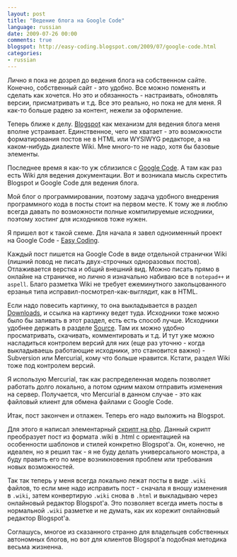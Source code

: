 ```yaml
---
layout: post
title: "Ведение блога на Google Code"
language: russian
date: 2009-07-26 00:00
comments: true
blogspot: http://easy-coding.blogspot.com/2009/07/google-code.html
categories:
- russian
---
```

Лично я пока не дозрел до ведения блога на собственном сайте. Конечно, собственный сайт - это удобно. Все можно поменять и сделать как хочется. Но это и обязанность - настраивать, обновлять версии, присматривать и т.д. Все это реально, но пока не для меня. Я как-то больше радею за контент, нежели за оформление.

Теперь ближе к делу. [Blogspot][] как механизм для ведения блога меня вполне устраивает. Единственное, чего не хватает - это возможности форматирования постов не в HTML или WYSIWYG редакторе, а на каком-нибудь диалекте Wiki. Мне много-то не надо, хотя бы базовые элементы.

[Blogspot]: http://blogspot.com/

Последнее время я как-то уж сблизился с [Google Code][]. А там как раз есть Wiki для ведения документации. Вот и возникала мысль скрестить Blogspot и Google Code для ведения блога.

[Google Code]: http://code.google.com/

Мой блог о программировании, поэтому задача удобного внедрения программного кода в посты стоит на первом месте. К тому же я люблю всегда давать по возможности полные компилируемые исходники, поэтому хостинг для исходников тоже нужен.

Я пришел вот к такой схеме. Для начала я завел одноименный проект на Google Code - [Easy Coding][].

[Easy Coding]: http://code.google.com/p/easy-coding/

Каждый пост пишется на Google Code в виде отдельной странички Wiki (лишний повод не писать двух-строчных одноразовых постов). Отлаживается верстка и общий внешний вид. Можно писать прямо в онлайне на страничке, но лично я изначально набиваю все в `notepad++` и `aspell`. Благо разметка Wiki не требует ежеминутного закольцованного ерзанья типа исправил-посмотрел-как-выглядит, как в HTML.

Если надо повесить картинку, то она выкладывается в раздел [Downloads][], и ссылка на картинку ведет туда. Исходники тоже можно было бы заливать в этот раздел, есть есть способ лучше. Исходники удобнее держать в разделе [Source][]. Там их можно удобно просматривать, скачивать, комментировать и т.д. И тут уже можно насладиться контролем версий для них (еще раз уточню - когда выкладываешь работающие исходники, это становится важно) - Subversion или Mercurial, кому что больше нравится. Кстати, раздел Wiki тоже под контролем версий.

[Downloads]: http://code.google.com/p/easy-coding/downloads/list
[Source]: http://code.google.com/p/easy-coding/source/browse/

Я использую Mercurial, так как распределенная модель позволяет работать долго локально, а потом одним махом отправить изменения на сервер. Получается, что Mercurial в данном случае - это как файловый клиент для обмена файлами с Google Code.

Итак, пост закончен и отлажен. Теперь его надо выложить на Blogspot. 

Для этого я написал элементарный [скрипт на php][wiki2blog]. Данный скрипт преобразует пост из формата .wiki в .html с ориентацией на особенности шаблонов и стилей конкретно Blogspot'а. Он, конечно, не идеален, но я решил так - я не буду делать универсального монстра, а буду править его по мере возникновения проблем или требования новых возможностей.

[wiki2blog]: http://code.google.com/p/easy-coding/source/browse/tools/wiki2blog.php

Так так теперь у меня всегда локально лежат посты в виде `.wiki` файлов, то если мне надо исправить пост - сначала я вношу изменения в `.wiki`, затем конвертирую `.wiki` снова в `.html` и выкладываю через онлайновый редактор Blogspot'а. Это позволяет всегда иметь посты в нормальной `.wiki` разметке и не думать, как их корежит онлайновый редактор Blogspot'а.

Соглашусь, многое из сказанного странно для владельцев собственных автономных блогов, но вот для клиентов Blogspot'а подобная методика весьма жизненна.

